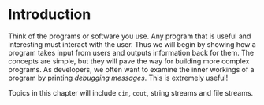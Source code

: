 # Introduction

Think of the programs or software you use. Any program that is useful and interesting must interact with the user. Thus we will begin by showing how a program takes input from users and outputs information back for them. The concepts are simple, but they will pave the way for building more complex programs. As developers, we often want to examine the inner workings of a program by printing *debugging messages*. This is extremely useful!

Topics in this chapter will include `cin`, `cout`, string streams and file streams. 